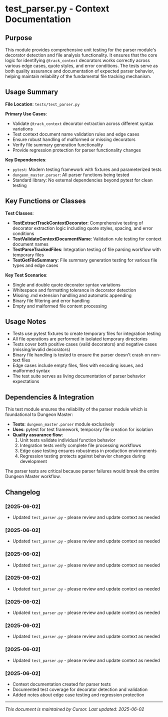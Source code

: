 # test_parser.py - Context Documentation

## Purpose

This module provides comprehensive unit testing for the parser module's decorator detection and file analysis functionality. It ensures that the core logic for identifying `@track_context` decorators works correctly across various edge cases, quote styles, and error conditions. The tests serve as both quality assurance and documentation of expected parser behavior, helping maintain reliability of the fundamental file tracking mechanism.

## Usage Summary

**File Location**: `tests/test_parser.py`

**Primary Use Cases**:

- Validate `@track_context` decorator extraction across different syntax variations
- Test context document name validation rules and edge cases
- Ensure robust handling of malformed or missing decorators
- Verify file summary generation functionality
- Provide regression protection for parser functionality changes

**Key Dependencies**:

- `pytest`: Modern testing framework with fixtures and parameterized tests
- `dungeon_master.parser`: All parser functions being tested
- Standard library: No external dependencies beyond pytest for clean testing

## Key Functions or Classes

**Test Classes**:

- **TestExtractTrackContextDecorator**: Comprehensive testing of decorator extraction logic including quote styles, spacing, and error conditions
- **TestValidateContextDocumentName**: Validation rule testing for context document names
- **TestParseTrackedFiles**: Integration testing of file parsing workflow with temporary files
- **TestGetFileSummary**: File summary generation testing for various file types and edge cases

**Key Test Scenarios**:

- Single and double quote decorator syntax variations
- Whitespace and formatting tolerance in decorator detection
- Missing .md extension handling and automatic appending
- Binary file filtering and error handling
- Empty and malformed file content processing

## Usage Notes

- Tests use pytest fixtures to create temporary files for integration testing
- All file operations are performed in isolated temporary directories
- Tests cover both positive cases (valid decorators) and negative cases (missing/invalid decorators)
- Binary file handling is tested to ensure the parser doesn't crash on non-text files
- Edge cases include empty files, files with encoding issues, and malformed syntax
- The test suite serves as living documentation of parser behavior expectations

## Dependencies & Integration

This test module ensures the reliability of the parser module which is foundational to Dungeon Master:

- **Tests**: `dungeon_master.parser` module exclusively
- **Uses**: pytest for test framework, temporary file creation for isolation
- **Quality assurance flow**:
  1. Unit tests validate individual function behavior
  2. Integration tests verify complete file processing workflows
  3. Edge case testing ensures robustness in production environments
  4. Regression testing protects against behavior changes during development

The parser tests are critical because parser failures would break the entire Dungeon Master workflow.

## Changelog

### [2025-06-02]
- Updated `test_parser.py` - please review and update context as needed

### [2025-06-02]
- Updated `test_parser.py` - please review and update context as needed

### [2025-06-02]
- Updated `test_parser.py` - please review and update context as needed

### [2025-06-02]
- Updated `test_parser.py` - please review and update context as needed

### [2025-06-02]
- Updated `test_parser.py` - please review and update context as needed

### [2025-06-02]
- Updated `test_parser.py` - please review and update context as needed

### [2025-06-02]
- Updated `test_parser.py` - please review and update context as needed

### [2025-06-02]

- Context documentation created for parser tests
- Documented test coverage for decorator detection and validation
- Added notes about edge case testing and regression protection
---

_This document is maintained by Cursor. Last updated: 2025-06-02_
